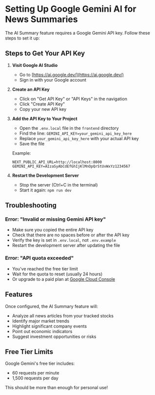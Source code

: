# Setting Up Google Gemini AI for News Summaries

The AI Summary feature requires a Google Gemini API key. Follow these steps to set it up:

## Steps to Get Your API Key

1. **Visit Google AI Studio**
   - Go to [https://ai.google.dev/](https://ai.google.dev/)
   - Sign in with your Google account

2. **Create an API Key**
   - Click on "Get API Key" or "API Keys" in the navigation
   - Click "Create API Key"
   - Copy your new API key

3. **Add the API Key to Your Project**
   - Open the `.env.local` file in the `frontend` directory
   - Find the line: `GEMINI_API_KEY=your_gemini_api_key_here`
   - Replace `your_gemini_api_key_here` with your actual API key
   - Save the file

   Example:
   ```env
   NEXT_PUBLIC_API_URL=http://localhost:8000
   GEMINI_API_KEY=AIzaSyAbCdEfGhIjKlMnOpQrStUvWxYz1234567
   ```

4. **Restart the Development Server**
   - Stop the server (Ctrl+C in the terminal)
   - Start it again: `npm run dev`

## Troubleshooting

### Error: "Invalid or missing Gemini API key"
- Make sure you copied the entire API key
- Check that there are no spaces before or after the API key
- Verify the key is set in `.env.local`, not `.env.example`
- Restart the development server after updating the file

### Error: "API quota exceeded"
- You've reached the free tier limit
- Wait for the quota to reset (usually 24 hours)
- Or upgrade to a paid plan at [Google Cloud Console](https://console.cloud.google.com/)

## Features

Once configured, the AI Summary feature will:
- Analyze all news articles from your tracked stocks
- Identify major market trends
- Highlight significant company events
- Point out economic indicators
- Suggest investment opportunities or risks

## Free Tier Limits

Google Gemini's free tier includes:
- 60 requests per minute
- 1,500 requests per day

This should be more than enough for personal use!
